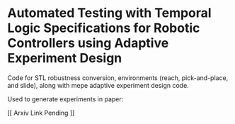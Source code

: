 # Automated Testing with Temporal Logic Specifications for Robotic Controllers using Adaptive Experiment Design

Code for STL robustness conversion, environments (reach, pick-and-place, and slide), along with mepe adaptive experiment design code.

Used to generate experiments in paper: 

[[ Arxiv Link Pending ]]